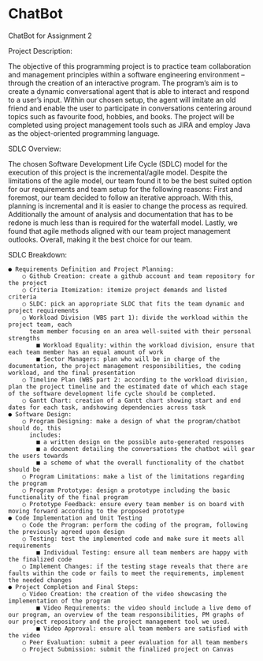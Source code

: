 # ChatBot
ChatBot for Assignment 2


Project Description:


The objective of this programming project is to practice team collaboration and management principles within a software engineering environment – through the creation of an interactive program. The program’s aim is to create a dynamic conversational agent that is able to interact and respond to a user’s input. Within our chosen setup, the agent will imitate an old friend and enable the user to participate in conversations centering around topics such as favourite food, hobbies, and books. The project will be completed using project management tools such as JIRA and employ Java as the object-oriented programming language.

SDLC Overview:


The chosen Software Development Life Cycle (SDLC) model for the execution of this project is the incremental/agile model. Despite the limitations of the agile model, our team found it to be the best suited option for our requirements and team setup for the following reasons:
First and foremost, our team decided to follow an iterative approach. With this, planning is incremental and it is easier to change the process as required. Additionally the amount of analysis and documentation that has to be redone is much less than is required for the waterfall model. Lastly, we found that agile methods aligned with our team project management outlooks. Overall, making it the best choice for our team.

SDLC Breakdown:

    ● Requirements Definition and Project Planning:
        ○ Github Creation: create a github account and team repository for the project
        ○ Criteria Itemization: itemize project demands and listed criteria
        ○ SLDC: pick an appropriate SLDC that fits the team dynamic and project requirements
        ○ Workload Division (WBS part 1): divide the workload within the project team, each
          team member focusing on an area well-suited with their personal strengths
            ■ Workload Equality: within the workload division, ensure that each team member has an equal amount of work
            ■ Sector Managers: plan who will be in charge of the documentation, the project management responsibilities, the coding workload, and the final presentation
        ○ Timeline Plan (WBS part 2: according to the workload division, plan the project timeline and the estimated date of which each stage of the software development life cycle should be completed.
        ○ Gantt Chart: creation of a Gantt chart showing start and end dates for each task, andshowing dependencies across task
    ● Software Design:
        ○ Program Designing: make a design of what the program/chatbot should do, this
          includes:
            ■ a written design on the possible auto-generated responses
            ■ a document detailing the conversations the chatbot will gear the users towards
            ■ a scheme of what the overall functionality of the chatbot should be
        ○ Program Limitations: make a list of the limitations regarding the program
        ○ Program Prototype: design a prototype including the basic functionality of the final program
        ○ Prototype Feedback: ensure every team member is on board with moving forward according to the proposed prototype
    ● Code Implementation and Unit Testing
        ○ Code the Program: perform the coding of the program, following the previously agreed upon design
        ○ Testing: test the implemented code and make sure it meets all requirements
            ■ Individual Testing: ensure all team members are happy with the finalized code 
        ○ Implement Changes: if the testing stage reveals that there are faults within the code or fails to meet the requirements, implement the needed changes
    ● Project Completion and Final Steps:
        ○ Video Creation: the creation of the video showcasing the implementation of the program
            ■ Video Requirements: the video should include a live demo of our program, an overview of the team responsibilities, PM graphs of our project repository and the project management tool we used.
            ■ Video Approval: ensure all team members are satisfied with the video
        ○ Peer Evaluation: submit a peer evaluation for all team members
        ○ Project Submission: submit the finalized project on Canvas